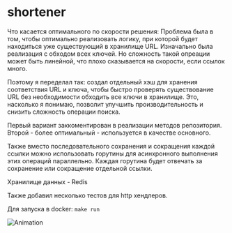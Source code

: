 # shortener
Что касается оптимального по скорости решения:
Проблема была в том, чтобы оптимально реализовать логику, при которой будет находиться уже существующий в хранилище URL.
Изначально была реализация с обходом всех ключей. Но сложность такой опреации может быть линейной, что плохо сказывается
на скорости, если ссылок много.

Поэтому я переделал так: создал отдельный хэш для хранения соответствия URL и ключа, чтобы
быстро проверять существование URL без необходимости обходить все ключи в хранилище. 
Это, насколько я понимаю, позволит улучшить производительность и снизить сложность операции поиска.

Первый вариант заккоментирован в реализации методов репозитория. Второй - более оптимальный - используется в качестве основного.

Также вместо последовательного сохранения и сокращения каждой ссылки можно использовать горутины для асинхронного выполнения этих операций параллельно. Каждая горутина будет отвечать за сохранение или сокращение отдельной ссылки.

Хранилище данных - Redis

Также добавил несколько тестов для http хендлеров.

Для запуска в docker:
`make run`


![Animation](media/test.gif)

